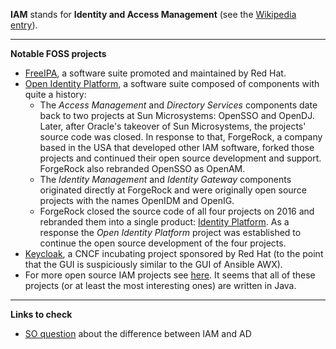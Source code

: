 **IAM** stands for **Identity and Access Management** (see the [Wikipedia entry](https://en.wikipedia.org/wiki/Identity_management)).

---

**Notable FOSS projects**

- [FreeIPA](https://www.freeipa.org), a software suite promoted and maintained by Red Hat.
- [Open Identity Platform](https://www.openidentityplatform.org/), a software suite composed of components with quite a history:
	- The _Access Management_ and _Directory Services_ components date back to two projects at Sun Microsystems: OpenSSO and OpenDJ. Later, after Oracle's takeover of Sun Microsystems, the projects' source code was closed. In response to that, ForgeRock, a company based in the USA that developed other IAM software, forked those projects and continued their open source development and support. ForgeRock also rebranded OpenSSO as OpenAM.
	- The _Identity Management_ and _Identity Gateway_ components originated directly at ForgeRock and were originally open source projects with the names OpenIDM and OpenIG.
	- ForgeRock closed the source code of all four projects on 2016 and rebranded them into a single product: [Identity Platform](https://www.forgerock.com/identity-and-access-management-platform). As a response the _Open Identity Platform_ project was established to continue the open source development of the four projects.
- [Keycloak](https://www.keycloak.org/), a CNCF incubating project sponsored by Red Hat (to the point that the GUI is suspiciously similar to the GUI of Ansible AWX).
- For more open source IAM projects see [here](https://medium.com/@devops.ent/top-identity-and-access-management-systems-iam-open-source-enterprise-92cf66560a55). It seems that all of these projects (or at least the most interesting ones) are written in Java.

---

**Links to check**

- [SO question](https://stackoverflow.com/questions/43987531/difference-between-active-directory-and-identity-and-access-managment) about the difference between IAM and AD
